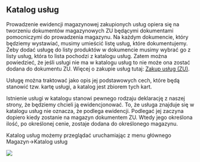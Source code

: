 ##  Katalog usług

Prowadzenie ewidencji magazynowej zakupionych usług opiera się na tworzeniu dokumentów magazynowych ZU będącymi dokumentami pomocniczymi do prowadzenia magazynu. Na każdym dokumencie, który będziemy wystawiać, musimy umieścić listę usług, które dokumentujemy. Żeby dodać usługę do listy produktów w dokumencie musimy wybrać go z listy usług, która to lista pochodzi z katalogu usług. Zatem można powiedzieć, że jeśli usługi nie ma w katalogu usług to nie może ona zostać dodana do dokumentu ZU. Więcej o zakupie usług tutaj: [Zakup usług (ZU)](zakup_uslug.md).

Usługę można traktować jako opis jej podstawowych cech, które będą stanowić tzw. kartę usługi, a katalog jest zbiorem tych kart.

Istnienie usługi w katalogu stanowi pewnego rodzaju deklarację z naszej strony, że będziemy chcieli ją ewidencjonować. To, że usługa znajduje się w katalogu usług nie oznacza, że podlega ewidencji. Podlegać jej zaczyna dopiero kiedy zostanie na magazyn dokumentem ZU. Wtedy jego określona ilość, po określonej cenie, zostaje dodana do określonego magazynu.

Katalog usług możemy przeglądać uruchamiając z menu głównego Magazyn->Katalog usług

![](https://www.chilan.com/lms-plus/screenshots/warehouse/wh-188.png)